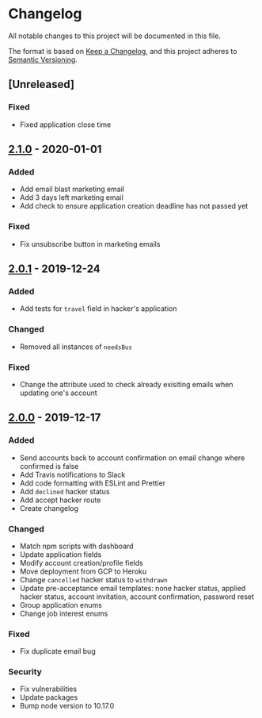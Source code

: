 # Changelog

All notable changes to this project will be documented in this file.

The format is based on [Keep a Changelog](https://keepachangelog.com/en/1.0.0/),
and this project adheres to [Semantic Versioning](https://semver.org/spec/v2.0.0.html).

## [Unreleased]

### Fixed

-   Fixed application close time

## [2.1.0](https://github.com/hackmcgill/hackerapi/tree/2.1.0) - 2020-01-01

### Added

-   Add email blast marketing email
-   Add 3 days left marketing email
-   Add check to ensure application creation deadline has not passed yet

### Fixed

-   Fix unsubscribe button in marketing emails

## [2.0.1](https://github.com/hackmcgill/hackerapi/tree/2.0.1) - 2019-12-24

### Added

-   Add tests for `travel` field in hacker's application

### Changed

-   Removed all instances of `needsBus`

### Fixed

-   Change the attribute used to check already exisiting emails when updating one's account

## [2.0.0](https://github.com/hackmcgill/hackerapi/tree/2.0.0) - 2019-12-17

### Added

-   Send accounts back to account confirmation on email change where confirmed is false
-   Add Travis notifications to Slack
-   Add code formatting with ESLint and Prettier
-   Add `declined` hacker status
-   Add accept hacker route
-   Create changelog

### Changed

-   Match npm scripts with dashboard
-   Update application fields
-   Modify account creation/profile fields
-   Move deployment from GCP to Heroku
-   Change `cancelled` hacker status to `withdrawn`
-   Update pre-acceptance email templates: none hacker status, applied hacker status, account invitation, account confirmation, password reset
-   Group application enums
-   Change job interest enums

### Fixed

-   Fix duplicate email bug

### Security

-   Fix vulnerabilities
-   Update packages
-   Bump node version to 10.17.0

